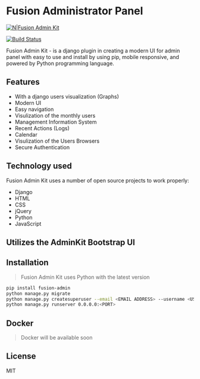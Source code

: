 # Fusion Administrator Panel

[![N|Fusion Admin Kit](https://cldup.com/dTxpPi9lDf.thumb.png)](https://nodesource.com/products/nsolid)

[![Build Status](https://travis-ci.org/joemccann/dillinger.svg?branch=main)](https://travis-ci.org/joemccann/dillinger)

Fusion Admin Kit - is a django plugin in creating a modern UI for admin panel with easy to use and install by using pip, mobile responsive, and powered by Python programming language.

## Features

- With a django users visualization (Graphs)
- Modern UI
- Easy navigation
- Visulization of the monthly users
- Management Information System
- Recent Actions (Logs)
- Calendar
- Visulization of the Users Browsers
- Secure Authentication

## Technology used

Fusion Admin Kit uses a number of open source projects to work properly:

- Django
- HTML
- CSS
- jQuery
- Python
- JavaScript

## Utilizes the AdminKit Bootstrap UI

## Installation

> Fusion Admin Kit uses Python with the latest version

```sh
pip install fusion-admin
python manage.py migrate
python manage.py createsuperuser --email <EMAIL ADDRESS> --username <USERNAME>
python manage.py runserver 0.0.0.0:<PORT>
```

## Docker

> Docker will be available soon

## License
MIT
